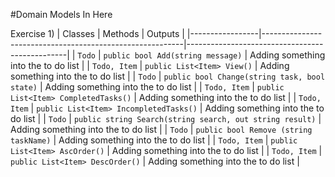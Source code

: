 #Domain Models In Here

Exercise 1)
| Classes         | Methods                                                  | Outputs                                        |
|-----------------|----------------------------------------------------------|------------------------------------------------|
| `Todo`          | `public bool Add(string message)`                        | Adding something into the to do list           |
| `Todo, Item`    | `public List<Item> View()`                               | Adding something into the to do list           |
| `Todo`          | `public bool Change(string task, bool state)`            | Adding something into the to do list           |
| `Todo, Item`    | `public List<Item> CompletedTasks()`                     | Adding something into the to do list           |
| `Todo, Item`    | `public List<Item> IncompletedTasks()`                   | Adding something into the to do list           |
| `Todo`          | `public string Search(string search, out string result)` | Adding something into the to do list           |
| `Todo`          | `public bool Remove (string taskName)`                   | Adding something into the to do list           |
| `Todo, Item`    | `public List<Item> AscOrder()`                           | Adding something into the to do list           |
| `Todo, Item`    | `public List<Item> DescOrder()`                          | Adding something into the to do list           |



